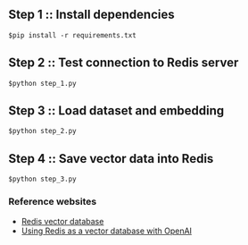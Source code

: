 


## Step 1 :: Install dependencies
```
$pip install -r requirements.txt
```

## Step 2 :: Test connection to Redis server
```
$python step_1.py
```

## Step 3 :: Load dataset and embedding
```
$python step_2.py
```

## Step 4 :: Save vector data into Redis
```
$python step_3.py
```

### Reference websites
* [Redis vector database](https://redis.io/docs/latest/develop/get-started/vector-database/)
* [Using Redis as a vector database with OpenAI](https://cookbook.openai.com/examples/vector_databases/redis/getting-started-with-redis-and-openai)